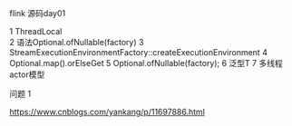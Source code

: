 flink 源码day01

1  ThreadLocal  
2  语法Optional.ofNullable(factory)
3  StreamExecutionEnvironmentFactory::createExecutionEnvironment
4  Optional.map().orElseGet
5  Optional.ofNullable(factory);
6  泛型T
7  多线程actor模型


 
 

问题
1  

https://www.cnblogs.com/yankang/p/11697886.html


